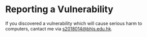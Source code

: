 # Reporting a Vulnerability

If you discovered a vulnerability which will cause serious harm to computers,
cantact me via <s2018014@bhjs.edu.hk>.
